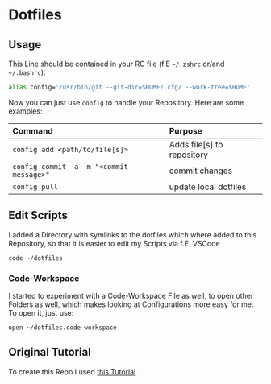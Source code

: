 # Dotfiles

## Usage

This Line should be contained in your RC file (f.E `~/.zshrc` or/and `~/.bashrc`):

```sh
alias config='/usr/bin/git --git-dir=$HOME/.cfg/ --work-tree=$HOME'
```

Now you can just use `config` to handle your Repository. Here are some examples:

| Command                                  | Purpose                      |
| :--------------------------------------- | :--------------------------- |
| `config add <path/to/file[s]>`           | Adds file\[s\] to repository |
| `config commit -a -m "<commit message>"` | commit changes               |
| `config pull`                            | update local dotfiles        |

## Edit Scripts

I added a Directory with symlinks to the dotfiles which where added to this Repository, so that it is easier to edit my Scripts via f.E. VSCode

`code ~/dotfiles`

### Code-Workspace

I started to experiment with a Code-Workspace File as well, to open other Folders as well, which makes looking at Configurations more easy for me. To open it, just use:

`open ~/dotfiles.code-workspace`

## Original Tutorial

To create this Repo I used [this Tutorial](https://www.atlassian.com/git/tutorials/dotfiles)
